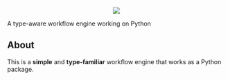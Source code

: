 <p align="center">
  <img src="assets/img/logo.png?raw=true">
</p>

A type-aware workflow engine working on Python


## About

This is a **simple** and **type-familiar** workflow engine that works as a Python package.
